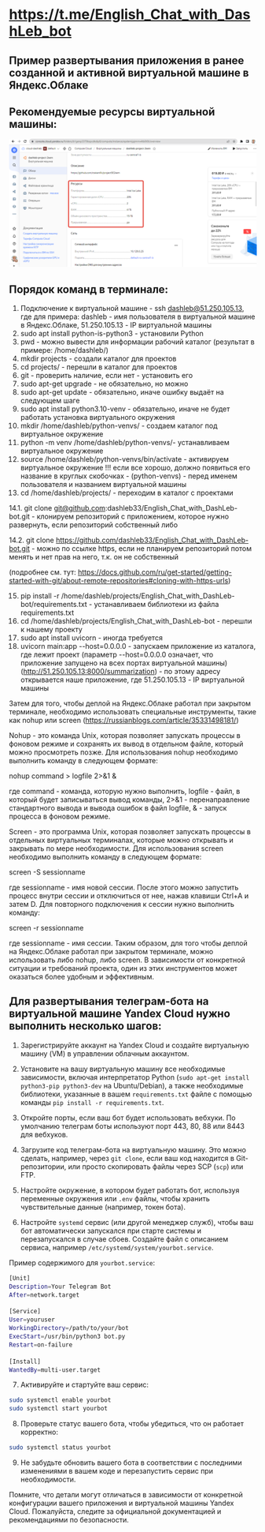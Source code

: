 # https://t.me/English_Chat_with_DashLeb_bot

## Пример развертывания приложения в ранее созданной и активной виртуальной машине в Яндекс.Облаке
## Рекомендуемые ресурсы виртуальной машины:
![Рекомендуемые ресурсы виртуальной машины](https://github.com/dashleb33/English_Chat_with_DashLeb-bot/blob/36297844e25747b2d2346cfb6abd20e2d3ead3f4/%D0%A0%D0%B5%D0%BA%D0%BE%D0%BC%D0%B5%D0%BD%D0%B4%D1%83%D0%B5%D0%BC%D1%8B%D0%B5%20%D1%80%D0%B5%D1%81%D1%83%D1%80%D1%81%D1%8B%20%D0%B2%D0%B8%D1%80%D1%82%D1%83%D0%B0%D0%BB%D1%8C%D0%BD%D0%BE%D0%B9%20%D0%BC%D0%B0%D1%88%D0%B8%D0%BD%D1%8B.png)
## Порядок команд в терминале: 
1. Подключение к виртуальной машине - ssh dashleb@51.250.105.13, где для примера: dashleb - имя пользователя в виртуальной машине в Яндекс.Облаке, 51.250.105.13 - IP виртуальной машины
2. sudo apt install python-is-python3 - установили Python
3. pwd - можно вывести для информации рабочий каталог (результат в примере: /home/dashleb/)
4. mkdir projects - создали каталог для проектов
5. cd projects/ - перешли в каталог для проектов
6. git - проверить наличие, если нет - установить его
7. sudo apt-get upgrade - не обязательно, но можно
8. sudo apt-get update - обязательно, иначе ошибку выдаёт на следующем шаге
9. sudo apt install python3.10-venv - обязательно, иначе не будет работать установка виртуального окружения
10. mkdir /home/dashleb/python-venvs/ - создаем каталог под виртуальное окружение
11. python -m venv /home/dashleb/python-venvs/- устанавливаем виртуальное окружение
12. source /home/dashleb/python-venvs/bin/activate - активируем виртуальное окружение !!! если все хорошо, должно появиться его название в круглых скобочках - (python-venvs) - перед именем пользователя и названием виртуальной машины
13. cd /home/dashleb/projects/ - переходим в каталог с проектами
    
14.1. git clone git@github.com:dashleb33/English_Chat_with_DashLeb-bot.git - клонируем репозиторий с приложением, которое нужно развернуть, если репозиторий собственный либо 

14.2. git clone https://github.com/dashleb33/English_Chat_with_DashLeb-bot.git - можно по ссылке https, если не планируем репозиторий потом менять и нет прав на него, т.к. он не собственный 

(подробнее см. тут: https://docs.github.com/ru/get-started/getting-started-with-git/about-remote-repositories#cloning-with-https-urls)

15. pip install -r /home/dashleb/projects/English_Chat_with_DashLeb-bot/requirements.txt - устанавливаем библиотеки из файла requirements.txt
16. cd /home/dashleb/projects/English_Chat_with_DashLeb-bot - перешли к нашему проекту
17. sudo apt install uvicorn - иногда требуется
18. uvicorn main:app --host=0.0.0.0 - запускаем приложение из каталога, где лежит проект (параметр --host=0.0.0.0 означает, что приложение запущено на всех портах виртуальной машины)
(http://51.250.105.13:8000/summarization) - по этому адресу открывается наше приложение, где 51.250.105.13 - IP виртуальной машины

Затем для того, чтобы деплой на Яндекс.Облаке работал при закрытом терминале, необходимо использовать специальные инструменты, такие как nohup или screen (https://russianblogs.com/article/35331498181/)

Nohup - это команда Unix, которая позволяет запускать процессы в фоновом режиме и сохранять их вывод в отдельном файле, который можно просмотреть позже. Для использования nohup необходимо выполнить команду в следующем формате:


nohup command > logfile 2>&1 &


где command - команда, которую нужно выполнить, logfile - файл, в который будет записываться вывод команды, 2>&1 - перенаправление стандартного вывода и вывода ошибок в файл logfile, & - запуск процесса в фоновом режиме.

Screen - это программа Unix, которая позволяет запускать процессы в отдельных виртуальных терминалах, которые можно открывать и закрывать по мере необходимости. Для использования screen необходимо выполнить команду в следующем формате:


screen -S sessionname


где sessionname - имя новой сессии. После этого можно запустить процесс внутри сессии и отключиться от нее, нажав клавиши Ctrl+A и затем D. Для повторного подключения к сессии нужно выполнить команду:


screen -r sessionname


где sessionname - имя сессии.
Таким образом, для того чтобы деплой на Яндекс.Облаке работал при закрытом терминале, можно использовать либо nohup, либо screen. 
В зависимости от конкретной ситуации и требований проекта, один из этих инструментов может оказаться более удобным и эффективным.




## Для развертывания телеграм-бота на виртуальной машине Yandex Cloud нужно выполнить несколько шагов:

1. Зарегистрируйте аккаунт на Yandex Cloud и создайте виртуальную машину (VM) в управлении облачным аккаунтом.

2. Установите на вашу виртуальную машину все необходимые зависимости, включая интерпретатор Python (`sudo apt-get install python3-pip python3-dev` на Ubuntu/Debian), а также необходимые библиотеки, указанные в вашем `requirements.txt` файле с помощью команды `pip install -r requirements.txt`.

3. Откройте порты, если ваш бот будет использовать вебхуки. По умолчанию телеграм боты используют порт 443, 80, 88 или 8443 для вебхуков.

4. Загрузите код телеграм-бота на виртуальную машину. Это можно сделать, например, через `git clone`, если ваш код находится в Git-репозитории, или просто скопировать файлы через SCP (`scp`) или FTP.

5. Настройте окружение, в котором будет работать бот, используя переменные окружения или `.env` файлы, чтобы хранить чувствительные данные (например, токен бота).

6. Настройте `systemd` сервис (или другой менеджер служб), чтобы ваш бот автоматически запускался при старте системы и перезапускался в случае сбоев. Создайте файл с описанием сервиса, например `/etc/systemd/system/yourbot.service`.

Пример содержимого для `yourbot.service`:

```bash
[Unit]
Description=Your Telegram Bot
After=network.target

[Service]
User=youruser
WorkingDirectory=/path/to/your/bot
ExecStart=/usr/bin/python3 bot.py
Restart=on-failure

[Install]
WantedBy=multi-user.target
```

7. Активируйте и стартуйте ваш сервис:

```bash
sudo systemctl enable yourbot
sudo systemctl start yourbot
```

8. Проверьте статус вашего бота, чтобы убедиться, что он работает корректно:

```bash
sudo systemctl status yourbot
```

9. Не забудьте обновить вашего бота в соответствии с последними изменениями в вашем коде и перезапустить сервис при необходимости.

Помните, что детали могут отличаться в зависимости от конкретной конфигурации вашего приложения и виртуальной машины Yandex Cloud. Пожалуйста, следите за официальной документацией и рекомендациями по безопасности.

